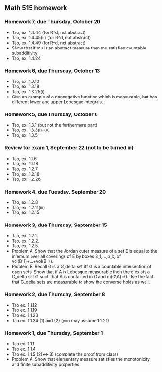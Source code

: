 ## Math 515 homework

### Homework 7, due Thursday, October 20

* Tao, ex. 1.4.44 (for R^d, not abstract)
* Tao, ex. 1.4.45(ii) (for R^d, not abstract)
* Tao, ex. 1.4.49 (for R^d, not abstract)
* Show that if mu is an abstract measure then mu satisfies countable subadditivity
* Tao, ex. 1.4.24

### Homework 6, due Thursday, October 13

* Tao, ex. 1.3.13
* Tao, ex. 1.3.18
* Tao, ex. 1.3.25(i)
* Give an example of a nonnegative function which is measurable, but has different lower and upper Lebesgue integrals.

### Homework 5, due Thursday, October 6

* Tao, ex. 1.3.1 (but not the furthermore part)
* Tao, ex. 1.3.3(i)&ndash;(v)
* Tao, ex. 1.3.5

### Review for exam 1, September 22 (not to be turned in)

* Tao, ex. 1.1.6
* Tao, ex. 1.1.18
* Tao, ex. 1.2.7
* Tao, ex. 1.2.18
* Tao, ex. 1.2.26

### Homework 4, due Tuesday, September 20

* Tao, ex. 1.2.8
* Tao, ex. 1.2.11(iii)
* Tao, ex. 1.2.15

### Homework 3, due Thursday, September 15

* Tao, ex. 1.2.1.
* Tao, ex. 1.2.2.
* Tao, ex. 1.2.5.
* Problem A. Show that the Jordan outer measure of a set E is equal to the infemum over all coverings of E by boxes B\_1,...,b\_k, of vol(B\_1)+...+vol(B\_k).
* Problem B. Recall G is a G\_delta set iff G is a countable intersection of open sets. Show that if A is Lebesgue measurable then there exists a G\_delta set G such that A is contained in G and m(G\\A)=0. Use the fact that G\_delta sets are measurable to show the converse holds as well.

### Homework 2, due Thursday, September 8

* Tao ex. 1.1.12
* Tao ex. 1.1.19
* Tao ex. 1.1.23
* Tao ex. 1.1.24 (1) and (2) (you may assume 1.1.21)

### Homework 1, due Thursday, September 1

* Tao ex. 1.1.1
* Tao ex. 1.1.4
* Tao ex. 1.1.5 (2)&harr;(3) (complete the proof from class)
* Problem A. Show that elementary measure satisfies the monotonicity and finite subadditivity properties

